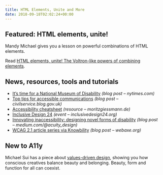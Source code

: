 ```yaml
---
title: HTML Elements, Unite and More
date: 2018-09-18T02:02:24+00:00
---
```


## Featured: HTML elements, unite!

Mandy Michael gives you a lesson on powerful combinations of HTML elements.

Read [HTML elements, unite! The Voltron-like powers of combining elements](https://css-tricks.com/html-elements-unite-the-voltron-like-powers-of-combining-elements/).

## News, resources, tools and tutorials

- [It’s time for a National Museum of Disability](https://www.nytimes.com/2018/09/05/opinion/national-museum-disability-american-history.html) *(blog post – nytimes.com)*
- [Top tips for accessible communications](https://civilservice.blog.gov.uk/2018/09/07/top-tips-for-accessible-communications/) *(blog post – civilservice.blog.gov.uk)*
- [Accessibility cheatsheet](https://moritzgiessmann.de/accessibility-cheatsheet/) *(resource – moritzgiessmann.de)*
- [Inclusive Design 24](https://inclusivedesign24.org/2018/schedule/) *(event – inclusivedesign24.org)*
- [Innovating inaccessibility: designing novel forms of disability](https://medium.com/@acuity_design/remaking-inaccessibility-designing-novel-forms-of-disability-f7bca50773c5) *(blog post – medium.com/@acuity_design)*
- [WCAG 2.1 article series via Knowbility](http://www.webaxe.org/wcag-2-1-article-series-knowbility/) *(blog post – webaxe.org)*

## New to A11y

Michael Sui has a piece about [values-driven design](https://airbnb.design/values-driven-design/), showing you how conscious creatives balance beauty and belonging. Beauty, form and function for all can coexist.
